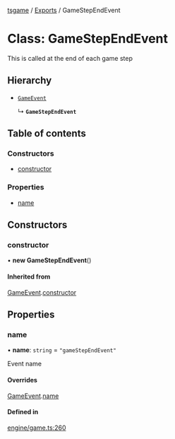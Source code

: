 [tsgame](../README.md) / [Exports](../modules.md) / GameStepEndEvent

# Class: GameStepEndEvent

This is called at the end of each game step

## Hierarchy

- [`GameEvent`](GameEvent.md)

  ↳ **`GameStepEndEvent`**

## Table of contents

### Constructors

- [constructor](GameStepEndEvent.md#constructor)

### Properties

- [name](GameStepEndEvent.md#name)

## Constructors

### constructor

• **new GameStepEndEvent**()

#### Inherited from

[GameEvent](GameEvent.md).[constructor](GameEvent.md#constructor)

## Properties

### name

• **name**: `string` = `"gameStepEndEvent"`

Event name

#### Overrides

[GameEvent](GameEvent.md).[name](GameEvent.md#name)

#### Defined in

[engine/game.ts:260](https://github.com/ashleycheung/tsgame/blob/46dfc92/src/engine/game.ts#L260)
